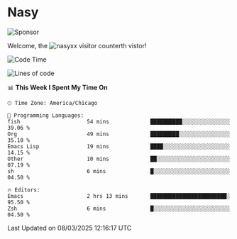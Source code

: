 # Nasy

<!--
<p align="center">
<img height="200" src="https://github-readme-stats.vercel.app/api?username=nasyxx&count_private=true&show_icons=true&theme=dracula&include_all_commits=true"/>
<img height="200" src="https://github-readme-stats.vercel.app/api/top-langs/?username=nasyxx&theme=dracula&hide=html,jupyter+notebook&count_private=true&show_icons=true"/>
</p>

  
----------------
-->

![Sponsor](https://img.shields.io/static/v1.svg?label=Sponsor&message=%E2%9D%A4&logo=GitHub&style=flat&color=pink)
 
Welcome, the ![nasyxx visitor counter](https://count.getloli.com/get/@nasyxx?theme=rule34)th vistor!
 
<!--START_SECTION:waka-->
![Code Time](http://img.shields.io/badge/Code%20Time-4%2C739%20hrs%209%20mins-blue)

![Lines of code](https://img.shields.io/badge/From%20Hello%20World%20I%27ve%20Written-6.3%20million%20lines%20of%20code-blue)

📊 **This Week I Spent My Time On** 

```text
🕑︎ Time Zone: America/Chicago

💬 Programming Languages: 
fish                     54 mins             ██████████░░░░░░░░░░░░░░░   39.06 % 
Org                      49 mins             █████████░░░░░░░░░░░░░░░░   35.10 % 
Emacs Lisp               19 mins             ████░░░░░░░░░░░░░░░░░░░░░   14.15 % 
Other                    10 mins             ██░░░░░░░░░░░░░░░░░░░░░░░   07.19 % 
sh                       6 mins              █░░░░░░░░░░░░░░░░░░░░░░░░   04.50 % 

🔥 Editors: 
Emacs                    2 hrs 13 mins       ████████████████████████░   95.50 % 
Zsh                      6 mins              █░░░░░░░░░░░░░░░░░░░░░░░░   04.50 % 
```


 Last Updated on 08/03/2025 12:16:17 UTC
<!--END_SECTION:waka-->

<!-- ![visitors](https://visitor-badge.laobi.icu/badge?page_id=nasyxx.nasyxx) -->
